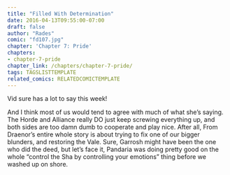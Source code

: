 ```yaml
---
title: "Filled With Determination"
date: 2016-04-13T09:55:00-07:00
draft: false
author: "Rades"
comic: "fd107.jpg"
chapter: 'Chapter 7: Pride'
chapters:
- chapter-7-pride
chapter_link: /chapters/chapter-7-pride/
tags: TAGSLISTTEMPLATE
related_comics: RELATEDCOMICTEMPLATE
---
```


Vid sure has a lot to say this week!


And I think most of us would tend to agree with much of what she’s saying. The Horde and Alliance really DO just keep screwing everything up, and both sides are too damn dumb to cooperate and play nice. After all, From Draenor’s entire whole story is about trying to fix one of our bigger blunders, and restoring the Vale. Sure, Garrosh might have been the one who did the deed, but let’s face it, Pandaria was doing pretty good on the whole “control the Sha by controlling your emotions” thing before we washed up on shore.

